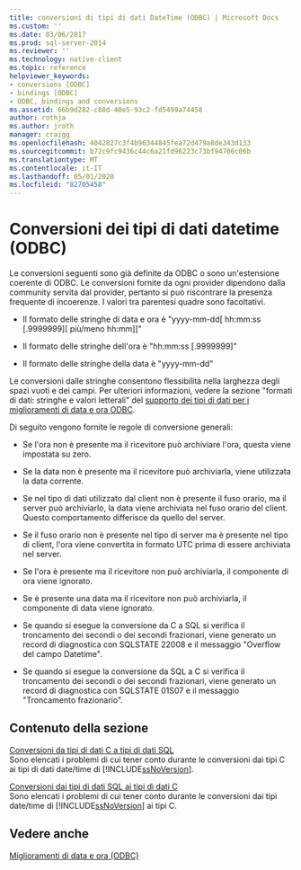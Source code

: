 ```yaml
---
title: conversioni di tipi di dati DateTime (ODBC) | Microsoft Docs
ms.custom: ''
ms.date: 03/06/2017
ms.prod: sql-server-2014
ms.reviewer: ''
ms.technology: native-client
ms.topic: reference
helpviewer_keywords:
- conversions [ODBC]
- bindings [ODBC]
- ODBC, bindings and conversions
ms.assetid: 66b9d282-c88d-40e5-93c2-fd5499a74458
author: rothja
ms.author: jroth
manager: craigg
ms.openlocfilehash: 4042827c3f4b96344845fea72d479a8de343d133
ms.sourcegitcommit: b72c9fc9436c44c6a21fd96223c73bf94706c06b
ms.translationtype: MT
ms.contentlocale: it-IT
ms.lasthandoff: 05/01/2020
ms.locfileid: "82705458"
---
```

# <a name="datetime-data-type-conversions-odbc"></a>Conversioni dei tipi di dati datetime (ODBC)
  Le conversioni seguenti sono già definite da ODBC o sono un'estensione coerente di ODBC. Le conversioni fornite da ogni provider dipendono dalla community servita dal provider, pertanto si può riscontrare la presenza frequente di incoerenze. I valori tra parentesi quadre sono facoltativi.  
  
-   Il formato delle stringhe di data e ora è "yyyy-mm-dd[ hh:mm:ss [.9999999][ più/meno hh:mm]]"  
  
-   Il formato delle stringhe dell'ora è "hh:mm:ss [.9999999]"  
  
-   Il formato delle stringhe della data è "yyyy-mm-dd"  
  
 Le conversioni dalle stringhe consentono flessibilità nella larghezza degli spazi vuoti e dei campi. Per ulteriori informazioni, vedere la sezione "formati di dati: stringhe e valori letterali" del [supporto dei tipi di dati per i miglioramenti di data e ora ODBC](data-type-support-for-odbc-date-and-time-improvements.md).  
  
 Di seguito vengono fornite le regole di conversione generali:  
  
-   Se l'ora non è presente ma il ricevitore può archiviare l'ora, questa viene impostata su zero.  
  
-   Se la data non è presente ma il ricevitore può archiviarla, viene utilizzata la data corrente.  
  
-   Se nel tipo di dati utilizzato dal client non è presente il fuso orario, ma il server può archiviarlo, la data viene archiviata nel fuso orario del client. Questo comportamento differisce da quello del server.  
  
-   Se il fuso orario non è presente nel tipo di server ma è presente nel tipo di client, l'ora viene convertita in formato UTC prima di essere archiviata nel server.  
  
-   Se l'ora è presente ma il ricevitore non può archiviarla, il componente di ora viene ignorato.  
  
-   Se è presente una data ma il ricevitore non può archiviarla, il componente di data viene ignorato.  
  
-   Se quando si esegue la conversione da C a SQL si verifica il troncamento dei secondi o dei secondi frazionari, viene generato un record di diagnostica con SQLSTATE 22008 e il messaggio "Overflow del campo Datetime".  
  
-   Se quando si esegue la conversione da SQL a C si verifica il troncamento dei secondi o dei secondi frazionari, viene generato un record di diagnostica con SQLSTATE 01S07 e il messaggio "Troncamento frazionario".  
  
## <a name="in-this-section"></a>Contenuto della sezione  
 [Conversioni da tipi di dati C a tipi di dati SQL](datetime-data-type-conversions-from-c-to-sql.md)  
 Sono elencati i problemi di cui tener conto durante le conversioni dai tipi C ai tipi di dati date/time di [!INCLUDE[ssNoVersion](../../includes/ssnoversion-md.md)].  
  
 [Conversioni dai tipi di dati SQL ai tipi di dati C](datetime-data-type-conversions-from-sql-to-c.md)  
 Sono elencati i problemi di cui tener conto durante le conversioni dai tipi date/time di [!INCLUDE[ssNoVersion](../../includes/ssnoversion-md.md)] ai tipi C.  
  
## <a name="see-also"></a>Vedere anche  
 [Miglioramenti di data e ora &#40;ODBC&#41;](date-and-time-improvements-odbc.md)  
  
  

